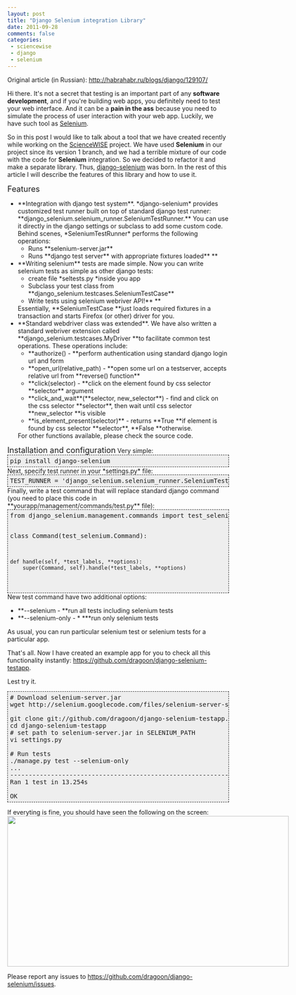 ```yaml
---
layout: post
title: "Django Selenium integration Library"
date: 2011-09-28
comments: false
categories:
 - sciencewise
 - django
 - selenium
---
```



Original article (in Russian): <a href="http://habrahabr.ru/blogs/django/129107/">http://habrahabr.ru/blogs/django/129107/</a>

Hi there.
It's not a secret that testing is an important part of any **software development**, and if you're building web apps, you definitely need to test your web interface. And it can be a **pain in the ass** because you need to simulate the process of user interaction with your web app. Luckily, we have such tool as <a href="http://seleniumhq.org/">Selenium</a>.

So in this post I would like to talk about a tool that we have created recently while working on the <a href="http://sciencewise.info/">ScienceWISE</a> project. We have used **Selenium** in our project since its version 1 branch, and we had a terrible mixture of our code with the code for **Selenium** integration. So we decided to refactor it and make a separate library. Thus, <a href="https://github.com/dragoon/django-selenium">django-selenium</a> was born. In the rest of this article I will describe the features of this library and how to use it.

<span style="font-size: large;">Features</span>
<ul><li>**Integration with django test system**. *django-selenium* provides customized test runner built on top of standard django test runner: **django_selenium.selenium_runner.SeleniumTestRunner.**
You can use it directly in the django settings or subclass to add some custom code.
Behind scenes, *SeleniumTestRunner* performs the following operations: <ul><li>Runs **selenium-server.jar**</li><li>Runs **django test server** with appropriate fixtures loaded**
**</li></ul></li><li>**Writing selenium** tests are made simple. Now you can write selenium tests as simple as other django tests: <ul><li>create file *seltests.py *inside you app</li><li>Subclass your test class from **django_selenium.testcases.SeleniumTestCase**</li><li>Write tests using selenium webriver API!**
**</li></ul>Essentially, **SeleniumTestCase **just loads required fixtures in a transaction and starts Firefox (or other) driver for you.</li><li>**Standard webdriver class was extended**. We have also written a standard webriver extension called **django_selenium.testcases.MyDriver **to facilitate common test operations. These operations include: <ul><li>**authorize() - **perform authentication using standard django login url and form</li><li>**open_url(relative_path) - **open some url on a testserver, accepts relative url from **reverse() function**</li><li>**click(selector) - **click on the element found by css selector **selector** argument</li><li>**click_and_wait**(**selector, new_selector**) - find and click on the css selector **selector**, then wait until css selector **new_selector **is visible</li><li>**is_element_present(selector)** - returns **True **if element is found by css selector **selector**, **False **otherwise.</li></ul>For other functions available, please check the source code. </li></ul>
<span style="font-size: large;">Installation and configuration</span>
Very simple:
<pre style="background-color: #eeeeee; border: 1px dashed; margin: 0; padding: 5px;">pip install django-selenium
</pre>
Next, specify test runner in your *settings.py* file:
<pre style="background-color: #eeeeee; border: 1px dashed; margin: 0; padding: 5px;">TEST_RUNNER = 'django_selenium.selenium_runner.SeleniumTestRunner'
</pre>
Finally, write a test command that will replace standard django command (you need to place this code in **yourapp/management/commands/test.py** file):
<pre style="background-color: #eeeeee; border: 1px dashed; margin: 0; padding: 5px;">from django_selenium.management.commands import test_selenium

class Command(test_selenium.Command):

    def handle(self, *test_labels, **options):
        super(Command, self).handle(*test_labels, **options)
</pre>New test command have two additional options:
<ul><li>**--selenium - **run all tests including selenium tests</li><li>**--selenium-only - * ***run only selenium tests</li></ul>As usual, you can run particular selenium test or selenium tests for a particular app.

That's all. Now I have created an example app for you to check all this functionality instantly:
<a href="https://github.com/dragoon/django-selenium-testapp">https://github.com/dragoon/django-selenium-testapp</a>.

Lest try it.
<pre style="background-color: #eeeeee; border: 1px dashed; margin: 0; padding: 5px;"># Download selenium-server.jar
wget http://selenium.googlecode.com/files/selenium-server-standalone-2.7.0.jar

git clone git://github.com/dragoon/django-selenium-testapp.git
cd django-selenium-testapp
# set path to selenium-server.jar in SELENIUM_PATH
vi settings.py

# Run tests
./manage.py test --selenium-only
...
----------------------------------------------------------------------
Ran 1 test in 13.254s

OK
</pre>
If everyting is fine, you should have seen the following on the screen:
<a href="http://habrastorage.org/storage1/645184cd/0b5a1717/7e0296d1/768b2894.png" imageanchor="1" style="clear: left; float: left; margin-bottom: 1em; margin-right: 1em;"><img border="0" height="342" src="http://habrastorage.org/storage1/645184cd/0b5a1717/7e0296d1/768b2894.png" width="640" /></a>
Please report any issues to <a href="https://github.com/dragoon/django-selenium/issues">https://github.com/dragoon/django-selenium/issues</a>.
